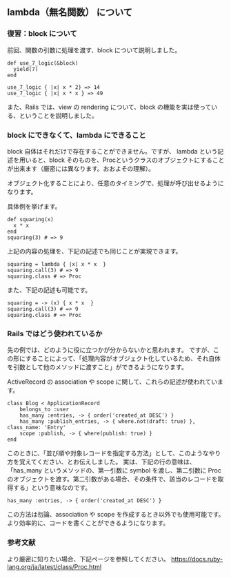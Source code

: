 ## lambda（無名関数） について


### 復習：block について

前回、関数の引数に処理を渡す、block について説明しました。

```
def use_7_logic(&block)
  yield(7)
end

use_7_logic { |x| x * 2} => 14
use_7_logic { |x| x * x } => 49
```

また、Rails では、view の rendering について、block の機能を実は使っている、ということを説明しました。


### block にできなくて、lambda にできること

block 自体はそれだけで存在することができません。ですが、
lambda という記述を用いると、block そのものを、Procというクラスのオブジェクトにすることが出来ます（厳密には異なります。おおよその理解）。

オブジェクト化することにより、任意のタイミングで、処理が呼び出せるようになります。


具体例を挙げます。

```
def squaring(x)
  x * x
end
squaring(3) # => 9
```

上記の内容の処理を、下記の記述でも同じことが実現できます。


```
squaring = lambda { |x| x * x  }
squaring.call(3) # => 9
squaring.class # => Proc
```

また、下記の記述も可能です。

```
squaring = -> (x) { x * x  }
squaring.call(3) # => 9
squaring.class # => Proc
```


### Rails ではどう使われているか

先の例では、どのように役に立つかが分からないかと思われます。
ですが、この形にすることによって、「処理内容がオブジェクト化しているため、それ自体を引数として他のメソッドに渡すこと」ができるようになります。

ActiveRecord の association や scope に関して、これらの記述が使われています。


```
class Blog < ApplicationRecord
	belongs_to :user
	has_many :entries, -> { order('created_at DESC') }
	has_many :publish_entries, -> { where.not(draft: true) }, class_name: 'Entry'
	scope :publish, -> { where(publish: true) }
end

```

このときに、「並び順や対象レコードを指定する方法」として、このようなやり方を覚えてください、とお伝えしました。
実は、下記の行の意味は、「has_many というメソッドの、第一引数に symbol を渡し、第二引数に Proc のオブジェクトを渡す。第二引数がある場合、その条件で、該当のレコードを取得する」という意味なのです。

```has_many :entries, -> { order('created_at DESC') }```

この方法は勿論、association や scope を作成するとき以外でも使用可能です。より効率的に、コードを書くことができるようになります。


### 参考文献

より厳密に知りたい場合、下記ページを参照してください。
https://docs.ruby-lang.org/ja/latest/class/Proc.html
